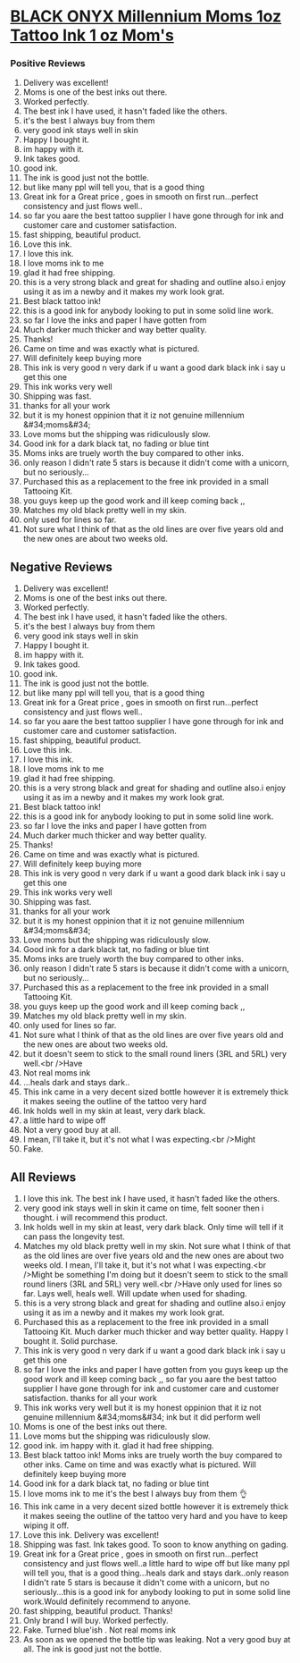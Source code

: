 # [BLACK ONYX Millennium Moms 1oz Tattoo Ink 1 oz Mom&#x27;s](https://products.checkmycream.com/products/BLACK-ONYX-Millennium-Moms-1oz-Tattoo-Ink-1-oz-Mom&#x27;s.html)

### Positive Reviews

<ol>
      <li>Delivery was excellent!</li>
      <li>Moms is one of the best inks out there.</li>
      <li>Worked perfectly.</li>
      <li>The best ink I have used, it hasn&#x27;t faded like the others.</li>
      <li>it&#x27;s the best I always buy from them</li>
      <li>very good ink stays well in skin</li>
      <li>Happy I bought it.</li>
      <li>im happy with it.</li>
      <li>Ink takes good.  </li>
      <li>good ink.</li>
      <li>The ink is good just not the bottle.</li>
      <li>but like many ppl will tell you, that is a good thing</li>
      <li>Great ink for a Great price , goes in smooth on first run...perfect consistency and just flows well..</li>
      <li>so far you aare the best tattoo supplier I have gone through for ink and customer care and customer satisfaction.</li>
      <li>fast shipping, beautiful product.</li>
      <li>Love this ink.</li>
      <li>I love this ink.</li>
      <li>I love moms ink to me</li>
      <li>glad it had free shipping.</li>
      <li>this is a very strong black and great for shading and outline also.i enjoy using it as im a newby and it makes my work look grat.</li>
      <li>Best black tattoo ink!</li>
      <li>this is a good ink for anybody looking to put in some solid line work.</li>
      <li>so far I love the inks and paper I have gotten from</li>
      <li>Much darker much thicker and way better quality.</li>
      <li>Thanks!</li>
      <li>Came on time and was exactly what is pictured.</li>
      <li>Will definitely keep buying more</li>
      <li>This ink is very good n very dark if u want a good dark black ink i say u get this one</li>
      <li>This ink works very well</li>
      <li>Shipping was fast.  </li>
      <li>thanks for all your work</li>
      <li>but it is my honest oppinion that it iz not genuine millennium &amp;#34;moms&amp;#34;</li>
      <li>Love moms but the shipping was ridiculously slow.</li>
      <li>Good ink for a dark black tat, no fading or blue tint</li>
      <li>Moms inks are truely worth the buy compared to other inks.</li>
      <li>only reason I didn&#x27;t rate 5 stars is because it didn&#x27;t come with a unicorn, but no seriously...</li>
      <li>Purchased this as a replacement to the free ink provided in a small Tattooing Kit.</li>
      <li>you guys keep up the good work and ill keep coming back ,,</li>
      <li>Matches my old black pretty well in my skin.</li>
      <li>only used for lines so far.</li>
      <li>Not sure what I think of that as the old lines are over five years old and the new ones are about two weeks old.</li>
</ol>


<h2>Negative Reviews</h2>
<ol>
<li> Delivery was excellent!</li>
<li> Moms is one of the best inks out there.</li>
<li> Worked perfectly.</li>
<li> The best ink I have used, it hasn&#x27;t faded like the others.</li>
<li> it&#x27;s the best I always buy from them</li>
<li> very good ink stays well in skin</li>
<li> Happy I bought it.</li>
<li> im happy with it.</li>
<li> Ink takes good.  </li>
<li> good ink.</li>
<li> The ink is good just not the bottle.</li>
<li> but like many ppl will tell you, that is a good thing</li>
<li> Great ink for a Great price , goes in smooth on first run...perfect consistency and just flows well..</li>
<li> so far you aare the best tattoo supplier I have gone through for ink and customer care and customer satisfaction.</li>
<li> fast shipping, beautiful product.</li>
<li> Love this ink.</li>
<li> I love this ink.</li>
<li> I love moms ink to me</li>
<li> glad it had free shipping.</li>
<li> this is a very strong black and great for shading and outline also.i enjoy using it as im a newby and it makes my work look grat.</li>
<li> Best black tattoo ink!</li>
<li> this is a good ink for anybody looking to put in some solid line work.</li>
<li> so far I love the inks and paper I have gotten from</li>
<li> Much darker much thicker and way better quality.</li>
<li> Thanks!</li>
<li> Came on time and was exactly what is pictured.</li>
<li> Will definitely keep buying more</li>
<li> This ink is very good n very dark if u want a good dark black ink i say u get this one</li>
<li> This ink works very well</li>
<li> Shipping was fast.  </li>
<li> thanks for all your work</li>
<li> but it is my honest oppinion that it iz not genuine millennium &amp;#34;moms&amp;#34;</li>
<li> Love moms but the shipping was ridiculously slow.</li>
<li> Good ink for a dark black tat, no fading or blue tint</li>
<li> Moms inks are truely worth the buy compared to other inks.</li>
<li> only reason I didn&#x27;t rate 5 stars is because it didn&#x27;t come with a unicorn, but no seriously...</li>
<li> Purchased this as a replacement to the free ink provided in a small Tattooing Kit.</li>
<li> you guys keep up the good work and ill keep coming back ,,</li>
<li> Matches my old black pretty well in my skin.</li>
<li> only used for lines so far.</li>
<li> Not sure what I think of that as the old lines are over five years old and the new ones are about two weeks old.</li>
<li> but it doesn&#x27;t seem to stick to the small round liners (3RL and 5RL) very well.&lt;br /&gt;Have</li>
<li> Not real moms ink</li>
<li> ...heals dark and stays dark..</li>
<li> This ink came in a very decent sized bottle however it is extremely thick it makes seeing the outline of the tattoo very hard</li>
<li> Ink holds well in my skin at least, very dark black.</li>
<li> a little hard to wipe off</li>
<li> Not a very good buy at all.</li>
<li> I mean, I&#x27;ll take it, but it&#x27;s not what I was expecting.&lt;br /&gt;Might</li>
<li> Fake.</li>
</ol>

<h2>All Reviews</h2>

<ol>
    <li> I love this ink. The best ink I have used, it hasn&#x27;t faded like the others.</li>
    <li> very good ink stays well in skin it came on time, felt sooner then i thought.  i will recommend this product.</li>
    <li> Ink holds well in my skin at least, very dark black. Only time will tell if it can pass the longevity test.</li>
    <li> Matches my old black pretty well in my skin. Not sure what I think of that as the old lines are over five years old and the new ones are about two weeks old. I mean, I&#x27;ll take it, but it&#x27;s not what I was expecting.&lt;br /&gt;Might be something I&#x27;m doing but it doesn&#x27;t seem to stick to the small round liners (3RL and 5RL) very well.&lt;br /&gt;Have only used for lines so far. Lays well, heals well. Will update when used for shading.</li>
    <li> this is a very strong black and great for shading and outline also.i enjoy using it as im a newby and it makes my work look grat.</li>
    <li> Purchased this as a replacement to the free ink provided in a small Tattooing Kit. Much darker much thicker and way better quality. Happy I bought it. Solid purchase.</li>
    <li> This ink is very good n very dark if u want a good dark black ink i say u get this one</li>
    <li> so far I love the inks and paper I have gotten from you guys keep up the good work and ill keep coming back ,, so far you aare the best tattoo supplier I have gone through for ink and customer care and customer satisfaction. thanks for all your work</li>
    <li> This ink works very well but it is my honest oppinion that it iz not genuine millennium &amp;#34;moms&amp;#34; ink  but it did perform well</li>
    <li> Moms is one of the best inks out there.</li>
    <li> Love moms but the shipping was ridiculously slow.</li>
    <li> good ink. im happy with it. glad it had free shipping.</li>
    <li> Best black tattoo ink! Moms inks are truely worth the buy compared to other inks. Came on time and was exactly what is pictured. Will definitely keep buying more</li>
    <li> Good ink for a dark black tat, no fading or blue tint</li>
    <li> I love moms ink to me it&#x27;s the best I always buy from them 👌</li>
    <li> This ink came in a very decent sized bottle however it is extremely thick it makes seeing the outline of the tattoo very hard and you have to keep wiping it off.</li>
    <li> Love this ink. Delivery was excellent!</li>
    <li> Shipping was fast.  Ink takes good.  To soon to know anything on gading.</li>
    <li> Great ink for a Great price , goes in smooth on first run...perfect consistency and just flows well..a little hard to wipe off but like many ppl will tell you, that is a good thing...heals dark and stays dark..only reason I didn&#x27;t rate 5 stars is because it didn&#x27;t come with a unicorn, but no seriously...this is a good ink for anybody looking to put in some solid line work.Would definitely recommend to anyone.</li>
    <li> fast shipping, beautiful product. Thanks!</li>
    <li> Only brand I will buy. Worked perfectly.</li>
    <li> Fake. Turned blue&#x27;ish . Not real moms ink</li>
    <li> As soon as we opened the bottle tip was leaking. Not a very good buy at all. The ink is good just not the bottle.</li>
</ol>




